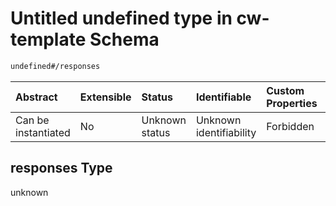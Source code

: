 # Untitled undefined type in cw-template Schema

```txt
undefined#/responses
```



| Abstract            | Extensible | Status         | Identifiable            | Custom Properties | Additional Properties | Access Restrictions | Defined In                                                           |
| :------------------ | :--------- | :------------- | :---------------------- | :---------------- | :-------------------- | :------------------ | :------------------------------------------------------------------- |
| Can be instantiated | No         | Unknown status | Unknown identifiability | Forbidden         | Allowed               | none                | [cw-template.json\*](schema/cw-template.json "open original schema") |

## responses Type

unknown
